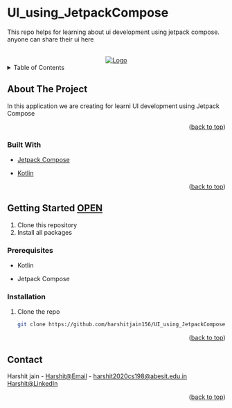 # UI_using_JetpackCompose
This repo helps for learning about ui development using jetpack compose. anyone can share their ui here

<div id="top"></div>




<!-- PROJECT LOGO -->
<br />
<div align="center">
  <a href="https://miro.medium.com/max/1400/1*2v6zotc8p-bt9oX2mI0vkQ.png">
    <img src="https://miro.medium.com/max/1400/1*2v6zotc8p-bt9oX2mI0vkQ.png" alt="Logo">
  </a>
  </div>

 



<!-- TABLE OF CONTENTS -->
<details>
  <summary>Table of Contents</summary>
  <ol>
    <li>
      <a href="#about-the-project">About The Project</a>
      <ul>
        <li><a href="#built-with">Built With</a></li>
      </ul>
    </li>
    <li>
      <a href="#getting-started">Getting Started</a>
      <ul>
        <li><a href="#prerequisites">Prerequisites</a></li>
        <li><a href="#installation">Installation</a></li>
      </ul>
    </li>
  </ol>
</details>



<!-- ABOUT THE PROJECT -->
## About The Project

In this application we are creating for learni UI development using Jetpack Compose 




<p align="right">(<a href="#top">back to top</a>)</p>



### Built With

* [Jetpack Compose](https://developer.android.com/jetpack/compose/documentation)

* [Kotlin](https://kotlinlang.org/docs/getting-started.html)


<p align="right">(<a href="#top">back to top</a>)</p>



<!-- GETTING STARTED -->
## Getting Started [OPEN](https://github.com/harshitjain156/UI_using_JetpackCompose)
1. Clone this repository
2. Install all packages

### Prerequisites

* Kotlin

* Jetpack Compose


### Installation

1. Clone the repo
   ```sh
   git clone https://github.com/harshitjain156/UI_using_JetpackCompose
   ```


<p align="right">(<a href="#top">back to top</a>)</p>



<!-- CONTACT -->
## Contact


Harshit jain - [Harshit@Email](harshit2020cs198@abesit.edu.in) - harshit2020cs198@abesit.edu.in<br>
                [Harshit@LinkedIn](https://www.linkedin.com/in/harshitjain-work/)



<p align="right">(<a href="#top">back to top</a>)</p>




